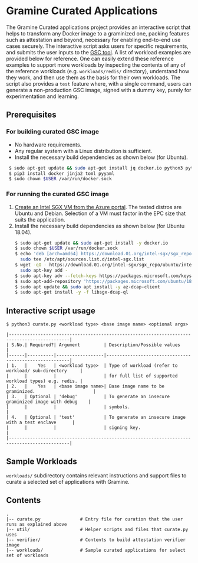 # Gramine Curated Applications

The Gramine Curated applications project provides an interactive script that helps to transform any
Docker image to a graminized one, packing features such as attestation and beyond, necessary for
enabling end-to-end use cases securely. The interactive script asks users for specific
requirements, and submits the user inputs to the [GSC tool](https://github.com/gramineproject/gsc).
A list of workload examples are provided below for reference. One can easily extend these reference
examples to support more workloads by inspecting the contents of any of the reference workloads
(e.g. `workloads/redis/` directory), understand how they work, and then use them as the basis for
 their own workloads. The script also provides a `test` feature where, with a single command, users
can generate a non-production GSC image, signed with a dummy key, purely for experimentation and
learning.

## Prerequisites

### For building curated GSC image
- No hardware requirements.
- Any regular system with a Linux distribution is sufficient.
- Install the necessary build dependencies as shown below (for Ubuntu).
```sh
 $ sudo apt-get update && sudo apt-get install jq docker.io python3 python3-pip
 $ pip3 install docker jinja2 toml pyyaml
 $ sudo chown $USER /var/run/docker.sock
```

### For running the curated GSC image
1. [Create an Intel SGX VM from the Azure portal](https://learn.microsoft.com/en-us/azure/confidential-computing/quick-create-portal).
   The tested distros are Ubuntu and Debian. Selection of a VM must factor in the EPC size that
   suits the application.
2. Install the necessary build dependencies as shown below (for Ubuntu 18.04).
   ```sh
   $ sudo apt-get update && sudo apt-get install -y docker.io
   $ sudo chown $USER /var/run/docker.sock
   $ echo 'deb [arch=amd64] https://download.01.org/intel-sgx/sgx_repo/ubuntu bionic main' |
     sudo tee /etc/apt/sources.list.d/intel-sgx.list
   $ wget -qO - https://download.01.org/intel-sgx/sgx_repo/ubuntu/intel-sgx-deb.key |
     sudo apt-key add -
   $ sudo apt-key adv --fetch-keys https://packages.microsoft.com/keys/microsoft.asc
   $ sudo apt-add-repository 'https://packages.microsoft.com/ubuntu/18.04/prod main'
   $ sudo apt update && sudo apt install -y az-dcap-client
   $ sudo apt-get install -y -f libsgx-dcap-ql
   ```

## Interactive script usage
`$ python3 curate.py <workload type> <base image name> <optional args>`

    |---------------------------------------------------------------------------------------------|
    | S.No.| Required?| Argument         | Description/Possible values                            |
    |------|----------|------------------|--------------------------------------------------------|
    | 1.   |    Yes   | <workload type>  | Type of workload (refer to workload/ sub-directory     |
    |      |          |                  | for full list of supported workload types) e.g. redis. |
    | 2.   |    Yes   | <base image name>| Base image name to be graminized.                      |
    | 3.   | Optional | 'debug'          | To generate an insecure graminized image with debug    |
    |      |          |                  | symbols.                                               |
    | 4.   | Optional | 'test'           | To generate an insecure image with a test enclave      |
    |      |          |                  | signing key.                                           |
    |---------------------------------------------------------------------------------------------|

## Sample Workloads
`workloads/` subdirectory contains relevant instructions and support files to curate a selected
 set of applications with Gramine.

## Contents

    .
    |-- curate.py               # Entry file for curation that the user runs as explained above
    |-- util/                   # Helper scripts and files that curate.py uses
    |-- verifier/               # Contents to build attestation verifier image
    |-- workloads/              # Sample curated applications for select set of workloads
